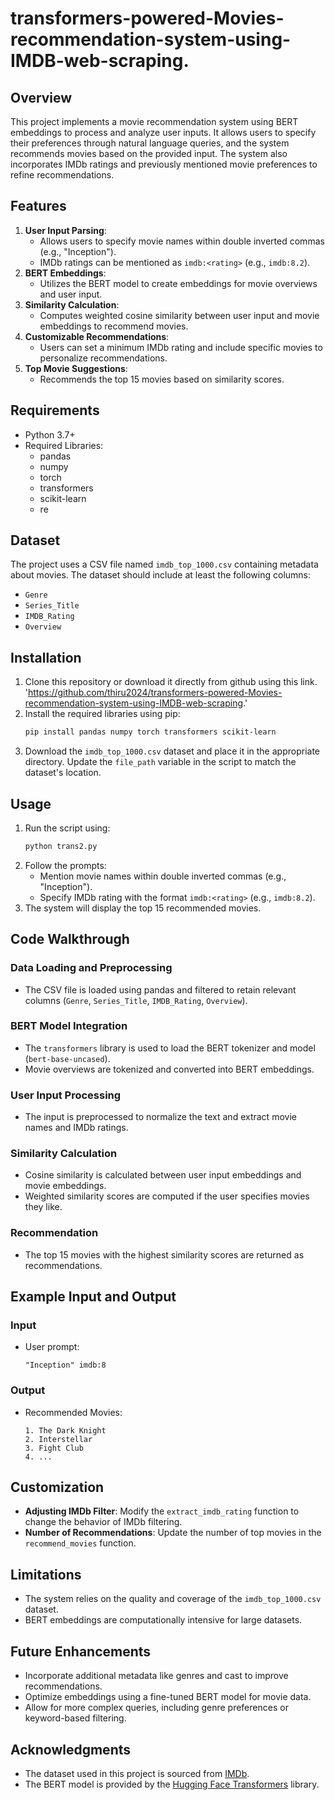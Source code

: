# transformers-powered-Movies-recommendation-system-using-IMDB-web-scraping.

## Overview
This project implements a movie recommendation system using BERT embeddings to process and analyze user inputs. It allows users to specify their preferences through natural language queries, and the system recommends movies based on the provided input. The system also incorporates IMDb ratings and previously mentioned movie preferences to refine recommendations.

## Features
1. **User Input Parsing**:
   - Allows users to specify movie names within double inverted commas (e.g., "Inception").
   - IMDb ratings can be mentioned as `imdb:<rating>` (e.g., `imdb:8.2`).
2. **BERT Embeddings**:
   - Utilizes the BERT model to create embeddings for movie overviews and user input.
3. **Similarity Calculation**:
   - Computes weighted cosine similarity between user input and movie embeddings to recommend movies.
4. **Customizable Recommendations**:
   - Users can set a minimum IMDb rating and include specific movies to personalize recommendations.
5. **Top Movie Suggestions**:
   - Recommends the top 15 movies based on similarity scores.

## Requirements
- Python 3.7+
- Required Libraries:
  - pandas
  - numpy
  - torch
  - transformers
  - scikit-learn
  - re

## Dataset
The project uses a CSV file named `imdb_top_1000.csv` containing metadata about movies. The dataset should include at least the following columns:
- `Genre`
- `Series_Title`
- `IMDB_Rating`
- `Overview`

## Installation
1. Clone this repository or download it directly from github using this link. 'https://github.com/thiru2024/transformers-powered-Movies-recommendation-system-using-IMDB-web-scraping.'
2. Install the required libraries using pip:
   ```bash
   pip install pandas numpy torch transformers scikit-learn
   ```
3. Download the `imdb_top_1000.csv` dataset and place it in the appropriate directory. Update the `file_path` variable in the script to match the dataset's location.

## Usage
1. Run the script using:
   ```bash
   python trans2.py
   ```
2. Follow the prompts:
   - Mention movie names within double inverted commas (e.g., "Inception").
   - Specify IMDb rating with the format `imdb:<rating>` (e.g., `imdb:8.2`).
3. The system will display the top 15 recommended movies.

## Code Walkthrough

### Data Loading and Preprocessing
- The CSV file is loaded using pandas and filtered to retain relevant columns (`Genre`, `Series_Title`, `IMDB_Rating`, `Overview`).

### BERT Model Integration
- The `transformers` library is used to load the BERT tokenizer and model (`bert-base-uncased`).
- Movie overviews are tokenized and converted into BERT embeddings.

### User Input Processing
- The input is preprocessed to normalize the text and extract movie names and IMDb ratings.

### Similarity Calculation
- Cosine similarity is calculated between user input embeddings and movie embeddings.
- Weighted similarity scores are computed if the user specifies movies they like.

### Recommendation
- The top 15 movies with the highest similarity scores are returned as recommendations.

## Example Input and Output
### Input
- User prompt:
  ```
  "Inception" imdb:8
  ```

### Output
- Recommended Movies:
  ```
  1. The Dark Knight
  2. Interstellar
  3. Fight Club
  4. ...
  ```

## Customization
- **Adjusting IMDb Filter**: Modify the `extract_imdb_rating` function to change the behavior of IMDb filtering.
- **Number of Recommendations**: Update the number of top movies in the `recommend_movies` function.

## Limitations
- The system relies on the quality and coverage of the `imdb_top_1000.csv` dataset.
- BERT embeddings are computationally intensive for large datasets.

## Future Enhancements
- Incorporate additional metadata like genres and cast to improve recommendations.
- Optimize embeddings using a fine-tuned BERT model for movie data.
- Allow for more complex queries, including genre preferences or keyword-based filtering.

## Acknowledgments
- The dataset used in this project is sourced from [IMDb](https://www.imdb.com).
- The BERT model is provided by the [Hugging Face Transformers](https://huggingface.co/transformers/) library.

